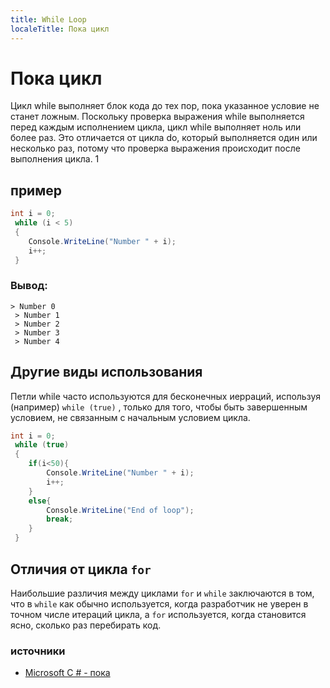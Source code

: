 ```yaml
---
title: While Loop
localeTitle: Пока цикл
---
```

# Пока цикл

Цикл while выполняет блок кода до тех пор, пока указанное условие не станет ложным. Поскольку проверка выражения while выполняется перед каждым исполнением цикла, цикл while выполняет ноль или более раз. Это отличается от цикла do, который выполняется один или несколько раз, потому что проверка выражения происходит после выполнения цикла. 1

## пример

```csharp
int i = 0; 
 while (i < 5) 
 { 
    Console.WriteLine("Number " + i); 
    i++; 
 } 
```

### Вывод:
```
> Number 0 
 > Number 1 
 > Number 2 
 > Number 3 
 > Number 4 
```

## Другие виды использования

Петли while часто используются для бесконечных иерраций, используя (например) `while (true)` , только для того, чтобы быть завершенным условием, не связанным с начальным условием цикла.

```csharp
int i = 0; 
 while (true) 
 { 
    if(i<50){ 
        Console.WriteLine("Number " + i); 
        i++; 
    } 
    else{ 
        Console.WriteLine("End of loop"); 
        break; 
    } 
 } 
```

## Отличия от цикла `for`

Наибольшие различия между циклами `for` и `while` заключаются в том, что в `while` как обычно используется, когда разработчик не уверен в точном числе итераций цикла, а `for` используется, когда становится ясно, сколько раз перебирать код.

### источники

*   [Microsoft C # - пока](https://docs.microsoft.com/en-us/dotnet/csharp/language-reference/keywords/while)
